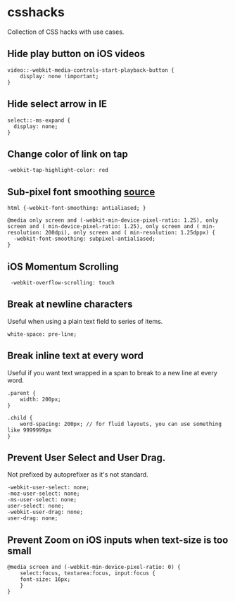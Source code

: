# csshacks
Collection of CSS hacks with use cases.

## Hide play button on iOS videos

    video::-webkit-media-controls-start-playback-button {
        display: none !important;
    }
	  
## Hide select arrow in IE

    select::-ms-expand {
  	  display: none;
    }
    
## Change color of link on tap
    -webkit-tap-highlight-color: red

    
## Sub-pixel font smoothing [source](https://www.mobomo.com/2014/5/better-font-smoothing-in-chrome-on-mac-os-x/)

    html {-webkit-font-smoothing: antialiased; } 

    @media only screen and (-webkit-min-device-pixel-ratio: 1.25), only screen and ( min-device-pixel-ratio: 1.25), only screen and ( min-resolution: 200dpi), only screen and ( min-resolution: 1.25dppx) {
      -webkit-font-smoothing: subpixel-antialiased; 
    } 

## iOS Momentum Scrolling
     -webkit-overflow-scrolling: touch

## Break at newline characters
Useful when using a plain text field to series of items.

	white-space: pre-line;

## Break inline text at every word
Useful if you want text wrapped in a span to break to a new line at every word.

	.parent {
		width: 200px;
	}
	
	.child {
		word-spacing: 200px; // for fluid layouts, you can use something like 9999999px
	}

## Prevent User Select and User Drag.
Not prefixed by autoprefixer as it's not standard.

	-webkit-user-select: none;
  	-moz-user-select: none;
  	-ms-user-select: none;
  	user-select: none;
  	-webkit-user-drag: none;
  	user-drag: none;

## Prevent Zoom on iOS inputs when text-size is too small
    @media screen and (-webkit-min-device-pixel-ratio: 0) {
	    select:focus, textarea:focus, input:focus {
		font-size: 16px;
	    }
    }
